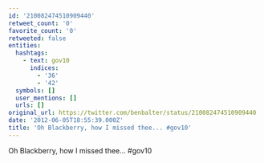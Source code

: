 ```yaml
---
id: '210082474510909440'
retweet_count: '0'
favorite_count: '0'
retweeted: false
entities:
  hashtags:
    - text: gov10
      indices:
        - '36'
        - '42'
  symbols: []
  user_mentions: []
  urls: []
original_url: https://twitter.com/benbalter/status/210082474510909440
date: '2012-06-05T18:55:39.000Z'
title: 'Oh Blackberry, how I missed thee... #gov10'
---
```


Oh Blackberry, how I missed thee... #gov10